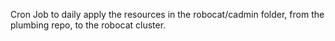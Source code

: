 Cron Job to daily apply the resources in the robocat/cadmin folder, from the
plumbing repo, to the robocat cluster.
